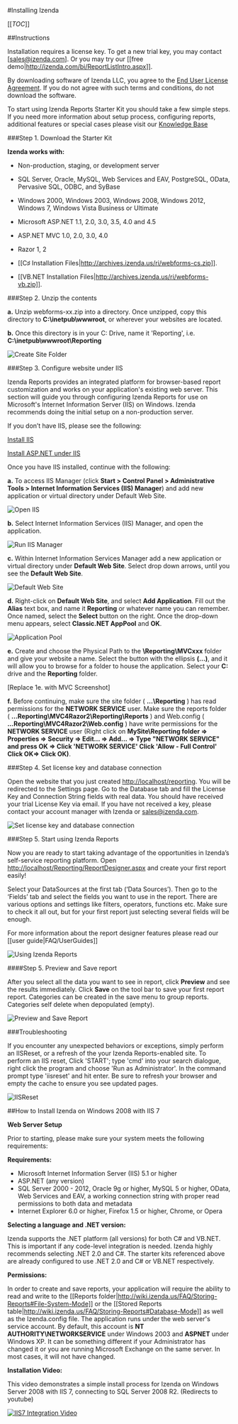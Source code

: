 #Installing Izenda

[[_TOC_]]

##Instructions

Installation requires a license key. To get a new trial key, you may contact [sales@izenda.com]. Or you may try our [[free demo|http://izenda.com/bi/ReportListIntro.aspx]]. 

By downloading software of Izenda LLC, you agree to the [End User License Agreement](http://www.izenda.com/site/downloads/izendaeula.pdf). If you do not agree with such terms and conditions, do not download the software.

To start using Izenda Reports Starter Kit you should take a few simple steps. If you need more information about setup process, configuring reports, additional features or special cases please visit our [Knowledge Base](http://www.izenda.com/Site/KB/Integration/94)

###Step 1. Download the Starter Kit

**Izenda works with:**

* Non-production, staging, or development server
* SQL Server, Oracle, MySQL, Web Services and EAV, PostgreSQL, OData, Pervasive SQL, ODBC, and SyBase
* Windows 2000, Windows 2003, Windows 2008, Windows 2012, Windows 7, Windows Vista Business or Ultimate
* Microsoft ASP.NET 1.1, 2.0, 3.0, 3.5, 4.0 and 4.5
* ASP.NET MVC 1.0, 2.0, 3.0, 4.0
* Razor 1, 2

* [[C♯ Installation Files|http://archives.izenda.us/ri/webforms-cs.zip]].
* [[VB.NET Installation Files|http://archives.izenda.us/ri/webforms-vb.zip]].

###Step 2. Unzip the contents

**a.** Unzip webforms-xx.zip into a directory. Once unzipped, copy this directory to **C:\inetpub\wwwroot**, or wherever your websites are located.

**b.** Once this directory is in your C: Drive, name it 'Reporting', i.e. **C:\inetpub\wwwroot\Reporting**

![Create Site Folder](http://izenda.com/Reg/images/InstCreateFolderNEW.png)

###Step 3. Configure website under IIS

Izenda Reports provides an integrated platform for browser-based report customization and works on your application's existing web server. This section will guide you through configuring Izenda Reports for use on Microsoft's Internet Information Server (IIS) on Windows. Izenda recommends doing the initial setup on a non-production server.

If you don’t have IIS, please see the following:

[Install IIS](http://www.izenda.com/Site/Pages/IIS-Install.aspx)
	
[Install ASP.NET under IIS](http://www.izenda.com/Site/Pages/ASPNET-Install.aspx)
	
Once you have IIS installed, continue with the following:

**a.** To access IIS Manager (click **Start > Control Panel > Administrative Tools > Internet Information Services (IIS) Manager**) and add new application or virtual directory under Default Web Site.
			

![Open IIS](http://izenda.com/Reg/images/screenshots/InstOpenIIS.png)
		

**b.** Select Internet Information Services (IIS) Manager, and open the application.
			

![Run IIS Manager](http://izenda.com/Reg/images/screenshots/InstRunIIS.png)


**c.** Within Internet Information Services Manager add a new application or virtual directory under **Default Web Site**. Select drop down arrows, until you see the **Default Web Site**.
			

![Default Web Site](http://izenda.com/Reg/images/screenshots/InstDefaultWebsite.png)
	

**d.** Right-click on **Default Web Site**, and select **Add Application**. Fill out the **Alias** text box, and name it **Reporting** or whatever name you can remember. Once named, select the **Select** button on the right. Once the drop-down menu appears, select **Classic.NET AppPool** and **OK**.
			

![Application Pool](http://izenda.com/Reg/images/screenshots/InstAppPool.png)


**e.** Create and choose the Physical Path to the **\Reporting\MVCxxx** folder and give your website a name. Select the button with the ellipsis **(…)**, and it will allow you to browse for a folder to house the application. Select your **C:** drive and the **Reporting** folder.
			

[Replace 1e. with MVC Screenshot]
		

**f.** Before continuing, make sure the site folder ( **...\Reporting** ) has read permissions for the **NETWORK SERVICE** user. Make sure the reports folder ( **...Reporting\MVC4Razor2\Reporting\Reports** ) and Web.config ( **...Reporting\MVC4Razor2\Web.config** ) have write permissions for the **NETWORK SERVICE** user (Right click on **MySite\Reporting folder => Properties => Security => Edit... => Add... => Type "NETWORK SERVICE" and press OK =>  Click 'NETWORK SERVICE' Click 'Allow - Full Control' Click OK=> Click OK)**.

###Step 4. Set license key and database connection

Open the website that you just created [http://localhost/reporting](http://localhost/reporting). You will be redirected to the Settings page. Go to the Database tab and fill the License Key and Connection String fields with real data. You should have received your trial License Key via email. If you have not received a key, please contact your account manager with Izenda or [sales@izenda.com](mailto:sales@izenda.com).
	
![Set license key and database connection](http://izenda.com/Reg/images/src4_settingsnew.png)

###Step 5. Start using Izenda Reports

Now you are ready to start taking advantage of the opportunities in Izenda’s self-service reporting platform. Open [http://localhost/Reporting/ReportDesigner.aspx](http://localhost/Reporting/ReportDesigner.aspx) and create your first report easily!


Select your DataSources at the first tab (‘Data Sources’). Then go to the ‘Fields’ tab and select the fields you want to use in the report. There are various options and settings like filters, operators, functions etc. Make sure to check it all out, but for your first report just selecting several fields will be enough.


For more information about the report designer features please read our [[user guide|FAQ/UserGuides]]

	
![Using Izenda Reports](http://izenda.com/Reg/images/src5_designnew.png)


####Step 5. Preview and Save report


After you select all the data you want to see in report, click **Preview** and see the results immediately. Click **Save** on the tool bar to save your first report report. Categories can be created in the save menu to group reports. Categories self delete when depopulated (empty).
	
![Preview and Save Report](http://izenda.com/Reg/images/src6_previewnew.png)


###Troubleshooting

If you encounter any unexpected behaviors or exceptions, simply perform an IISReset, or a refresh of the your Izenda Reports-enabled site. To perform an IIS reset, Click 'START'; type 'cmd' into your search dialogue, right click the program and choose 'Run as Administrator'. In the command prompt type 'iisreset' and hit enter. Be sure to refresh your browser and empty the cache to ensure you see updated pages.

![IISReset](http://izenda.com/Reg/images/iisresetfinal.png)

##How to Install Izenda on Windows 2008 with IIS 7

**Web Server Setup**

Prior to starting, please make sure your system meets the following requirements:

**Requirements:**

* Microsoft Internet Information Server (IIS) 5.1 or higher
* ASP.NET (any version)
* SQL Server 2000 - 2012, Oracle 9g or higher, MySQL 5 or higher, OData, Web Services and EAV, a working connection string with proper read permissions to both data and metadata
* Internet Explorer 6.0 or higher, Firefox 1.5 or higher, Chrome, or Opera

**Selecting a language and .NET version:**

Izenda supports the .NET platform (all versions) for both C# and VB.NET. This is important if any code-level integration is needed. Izenda highly recommends selecting .NET 2.0 and C#. The starter kits referenced above are already configured to use .NET 2.0 and C# or VB.NET respectively.

**Permissions:**

In order to create and save reports, your application will require the ability to read and write to the [[Reports folder|http://wiki.izenda.us/FAQ/Storing-Reports#File-System-Mode]] or the [[Stored Reports table|http://wiki.izenda.us/FAQ/Storing-Reports#Database-Mode]] as well as the Izenda.config file. The application runs under the web server's service account. By default, this account is **NT AUTHORITY\NETWORKSERVICE** under Windows 2003 and **ASPNET** under Windows XP. It can be something different if your Administrator has changed it or you are running Microsoft Exchange on the same server. In most cases, it will not have changed.

**Installation Video:**

This video demonstrates a simple install process for Izenda on Windows Server 2008 with IIS 7, connecting to SQL Server 2008 R2. (Redirects to youtube)

[![IIS7 Integration Video](http://wiki.izenda.us/Integration/Tutorials/Installing-Izenda/iis7_installation.png)](https://www.youtube.com/watch?v=4E0npCxLi4o)